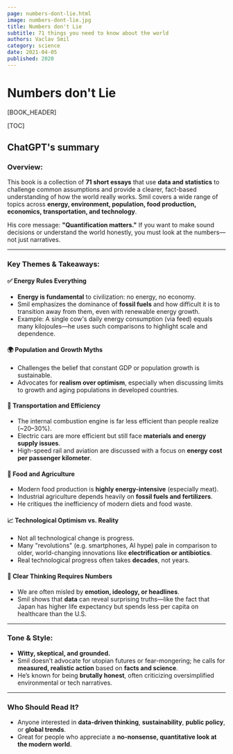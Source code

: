 ```yaml
---
page: numbers-dont-lie.html
image: numbers-dont-lie.jpg
title: Numbers don't Lie
subtitle: 71 things you need to know about the world
authors: Vaclav Smil
category: science
date: 2021-04-05
published: 2020
---
```


# Numbers don't Lie


[BOOK_HEADER]

[TOC]

## ChatGPT's summary

### **Overview:**

This book is a collection of **71 short essays** that use **data and statistics** to challenge common assumptions and provide a clearer, fact-based understanding of how the world really works. Smil covers a wide range of topics across **energy, environment, population, food production, economics, transportation, and technology**.

His core message: **"Quantification matters."** If you want to make sound decisions or understand the world honestly, you must look at the numbers—not just narratives.

---

### **Key Themes & Takeaways:**

#### ✅ **Energy Rules Everything**

* **Energy is fundamental** to civilization: no energy, no economy.
* Smil emphasizes the dominance of **fossil fuels** and how difficult it is to transition away from them, even with renewable energy growth.
* Example: A single cow's daily energy consumption (via feed) equals many kilojoules—he uses such comparisons to highlight scale and dependence.

#### 🌍 **Population and Growth Myths**

* Challenges the belief that constant GDP or population growth is sustainable.
* Advocates for **realism over optimism**, especially when discussing limits to growth and aging populations in developed countries.

#### 🚗 **Transportation and Efficiency**

* The internal combustion engine is far less efficient than people realize (\~20–30%).
* Electric cars are more efficient but still face **materials and energy supply issues**.
* High-speed rail and aviation are discussed with a focus on **energy cost per passenger kilometer**.

#### 🧂 **Food and Agriculture**

* Modern food production is **highly energy-intensive** (especially meat).
* Industrial agriculture depends heavily on **fossil fuels and fertilizers**.
* He critiques the inefficiency of modern diets and food waste.

#### 📈 **Technological Optimism vs. Reality**

* Not all technological change is progress.
* Many "revolutions" (e.g. smartphones, AI hype) pale in comparison to older, world-changing innovations like **electrification or antibiotics**.
* Real technological progress often takes **decades**, not years.

#### 🧠 **Clear Thinking Requires Numbers**

* We are often misled by **emotion, ideology, or headlines**.
* Smil shows that **data** can reveal surprising truths—like the fact that Japan has higher life expectancy but spends less per capita on healthcare than the U.S.

---

### **Tone & Style:**

* **Witty, skeptical, and grounded.**
* Smil doesn’t advocate for utopian futures or fear-mongering; he calls for **measured, realistic action** based on **facts and science**.
* He’s known for being **brutally honest**, often criticizing oversimplified environmental or tech narratives.

---

### **Who Should Read It?**

* Anyone interested in **data-driven thinking**, **sustainability**, **public policy**, or **global trends**.
* Great for people who appreciate a **no-nonsense, quantitative look at the modern world**.
